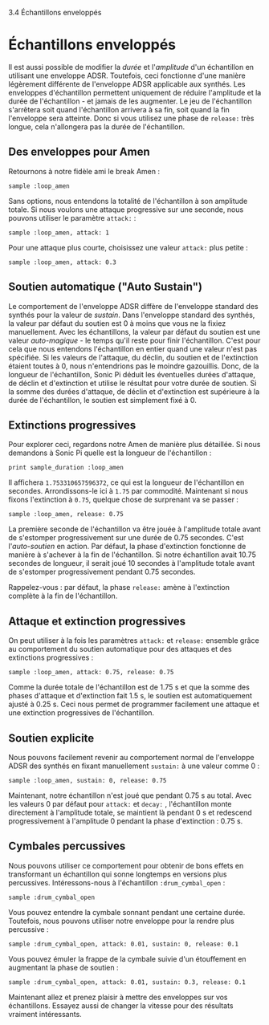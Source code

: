 3.4 Échantillons enveloppés

# Échantillons enveloppés

Il est aussi possible de modifier la *durée* et l'*amplitude* d'un échantillon en utilisant une enveloppe ADSR. Toutefois, ceci fonctionne d'une manière légèrement différente de l'enveloppe ADSR applicable aux synthés. Les enveloppes d'échantillon permettent uniquement de réduire l'amplitude et la durée de l'échantillon - et jamais de les augmenter. Le jeu de l'échantillon s'arrêtera soit quand l'échantillon arrivera à sa fin, soit quand la fin l'enveloppe sera atteinte. Donc si vous utilisez une phase de `release:` très longue, cela n'allongera pas la durée de l'échantillon.

## Des enveloppes pour Amen

Retournons à notre fidèle ami le break Amen :

```
sample :loop_amen
```

Sans options, nous entendons la totalité de l'échantillon à son amplitude totale. Si nous voulons une attaque progressive sur une seconde, nous pouvons utiliser le paramètre `attack:` :

```
sample :loop_amen, attack: 1
```

Pour une attaque plus courte, choisissez une valeur `attack:` plus petite :

```
sample :loop_amen, attack: 0.3
```

## Soutien automatique ("Auto Sustain")

Le comportement de l'enveloppe ADSR diffère de l'enveloppe standard des synthés pour la valeur de *sustain*. Dans l'enveloppe standard des synthés, la valeur par défaut du soutien est 0 à moins que vous ne la fixiez manuellement. Avec les échantillons, la valeur par défaut du soutien est une valeur *auto-magique* - le temps qu'il reste pour finir l'échantillon. C'est pour cela que nous entendons l'échantillon en entier quand une valeur n'est pas spécifiée. Si les valeurs de l'attaque, du déclin, du soutien et de l'extinction étaient toutes à 0, nous n'entendrions pas le moindre gazouillis. Donc, de la longueur de l'échantillon, Sonic Pi déduit les éventuelles durées d'attaque, de déclin et d'extinction et utilise le résultat pour votre durée de soutien. Si la somme des durées d'attaque, de déclin et d'extinction est supérieure à la durée de l'échantillon, le soutien est simplement fixé à 0.

## Extinctions progressives

Pour explorer ceci, regardons notre Amen de manière plus détaillée. Si nous demandons à Sonic Pi quelle est la longueur de l'échantillon :

```
print sample_duration :loop_amen
```

Il affichera `1.753310657596372`, ce qui est la longueur de l'échantillon en secondes. Arrondissons-le ici à `1.75` par commodité. Maintenant si nous fixons l'extinction à `0.75`, quelque chose de surprenant va se passer :

```
sample :loop_amen, release: 0.75
```

La première seconde de l'échantillon va être jouée à l'amplitude totale avant de s'estomper progressivement sur une durée de 0.75 secondes. C'est l'*auto-soutien* en action. Par défaut, la phase d'extinction fonctionne de manière à s'achever à la fin de l'échantillon. Si notre échantillon avait 10.75 secondes de longueur, il serait joué 10 secondes à l'amplitude totale avant de s'estomper progressivement pendant 0.75 secondes.

Rappelez-vous : par défaut, la phase `release:` amène à l'extinction complète à la fin de l'échantillon.

## Attaque et extinction progressives

On peut utiliser à la fois les paramètres `attack:` et `release:` ensemble grâce au comportement du soutien automatique pour des attaques et des extinctions progressives :

```
sample :loop_amen, attack: 0.75, release: 0.75
```

Comme la durée totale de l'échantillon est de 1.75 s et que la somme des phases d'attaque et d'extinction fait 1.5 s, le soutien est automatiquement ajusté à 0.25 s. Ceci nous permet de programmer facilement une attaque et une extinction progressives de l'échantillon.

## Soutien explicite

Nous pouvons facilement revenir au comportement normal de l'enveloppe ADSR des synthés en fixant manuellement `sustain:` à une valeur comme 0 :

```
sample :loop_amen, sustain: 0, release: 0.75
```

Maintenant, notre échantillon n'est joué que pendant 0.75 s au total. Avec les valeurs 0 par défaut pour `attack:` et `decay:` , l'échantillon monte directement à l'amplitude totale, se maintient là pendant 0 s et redescend progressivement à l'amplitude 0 pendant la phase d'extinction : 0.75 s.

## Cymbales percussives

Nous pouvons utiliser ce comportement pour obtenir de bons effets en transformant un échantillon qui sonne longtemps en versions plus percussives. Intéressons-nous à l'échantillon `:drum_cymbal_open` :

```
sample :drum_cymbal_open
```

Vous pouvez entendre la cymbale sonnant pendant une certaine durée. Toutefois, nous pouvons utiliser notre enveloppe pour la rendre plus percussive :

```
sample :drum_cymbal_open, attack: 0.01, sustain: 0, release: 0.1
```

Vous pouvez émuler la frappe de la cymbale suivie d'un étouffement en augmentant la phase de soutien :

```
sample :drum_cymbal_open, attack: 0.01, sustain: 0.3, release: 0.1
```

Maintenant allez et prenez plaisir à mettre des enveloppes sur vos échantillons. Essayez aussi de changer la vitesse pour des résultats vraiment intéressants.
